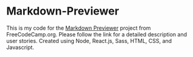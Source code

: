 # Markdown-Previewer

This is my code for the <a href="https://learn.freecodecamp.org/front-end-libraries/front-end-libraries-projects/build-a-markdown-previewer" target="_blank">Markdown Previewer</a> project from FreeCodeCamp.org. Please follow the link for a detailed description and user stories. Created using Node, React.js, Sass, HTML, CSS, and Javascript. 
